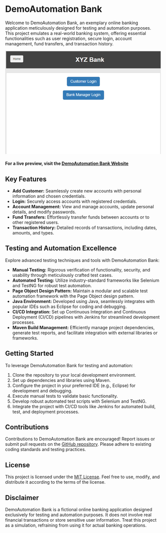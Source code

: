 # DemoAutomation Bank

Welcome to DemoAutomation Bank, an exemplary online banking application meticulously designed for testing and automation purposes. This project emulates a real-world banking system, offering essential functionalities such as user registration, secure login, account management, fund transfers, and transaction history.

![Project](TestData/project.png)
#### For a live preview, visit the [DemoAutomation Bank Website](https://www.globalsqa.com/angularJs-protractor/BankingProject/#/login)

## Key Features

- **Add Customer:** Seamlessly create new accounts with personal information and chosen credentials.
- **Login:** Securely access accounts with registered credentials.
- **Account Management:** View and manage accounts, update personal details, and modify passwords.
- **Fund Transfers:** Effortlessly transfer funds between accounts or to other registered users.
- **Transaction History:** Detailed records of transactions, including dates, amounts, and types.

## Testing and Automation Excellence

Explore advanced testing techniques and tools with DemoAutomation Bank:

- **Manual Testing:** Rigorous verification of functionality, security, and usability through meticulously crafted test cases.
- **Automated Testing:** Utilize industry-standard frameworks like Selenium and TestNG for robust test automation.
- **Page Object Design Pattern:** Maintain a modular and scalable test automation framework with the Page Object design pattern.
- **Java Environment:** Developed using Java, seamlessly integrates with popular IDEs such as Eclipse for coding and debugging.
- **CI/CD Integration:** Set up Continuous Integration and Continuous Deployment (CI/CD) pipelines with Jenkins for streamlined development processes.
- **Maven Build Management:** Efficiently manage project dependencies, generate test reports, and facilitate integration with external libraries or frameworks.

## Getting Started

To leverage DemoAutomation Bank for testing and automation:

1. Clone the repository to your local development environment.
2. Set up dependencies and libraries using Maven.
3. Configure the project in your preferred IDE (e.g., Eclipse) for development and debugging.
4. Execute manual tests to validate basic functionality.
5. Develop robust automated test scripts with Selenium and TestNG.
6. Integrate the project with CI/CD tools like Jenkins for automated build, test, and deployment processes.

## Contributions

Contributions to DemoAutomation Bank are encouraged! Report issues or submit pull requests on the [GitHub repository](insert_repository_link). Please adhere to existing coding standards and testing practices.

## License

This project is licensed under the [MIT License](https://opensource.org/licenses/MIT). Feel free to use, modify, and distribute it according to the terms of the license.

## Disclaimer

DemoAutomation Bank is a fictional online banking application designed exclusively for testing and automation purposes. It does not involve real financial transactions or store sensitive user information. Treat this project as a simulation, refraining from using it for actual banking operations.
